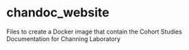 # chandoc_website
Files to create a Docker image that contain the Cohort Studies Documentation for Channing Laboratory
